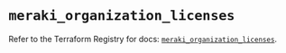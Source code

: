 # `meraki_organization_licenses`

Refer to the Terraform Registry for docs: [`meraki_organization_licenses`](https://registry.terraform.io/providers/ciscodevnet/meraki/1.7.1/docs/resources/organization_licenses).

